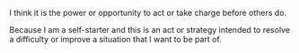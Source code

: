 I think it is the power or opportunity to act or take charge before others do.

Because I am a self-starter and this is an act or strategy intended to resolve a difficulty or improve a situation that I want to be part of.
